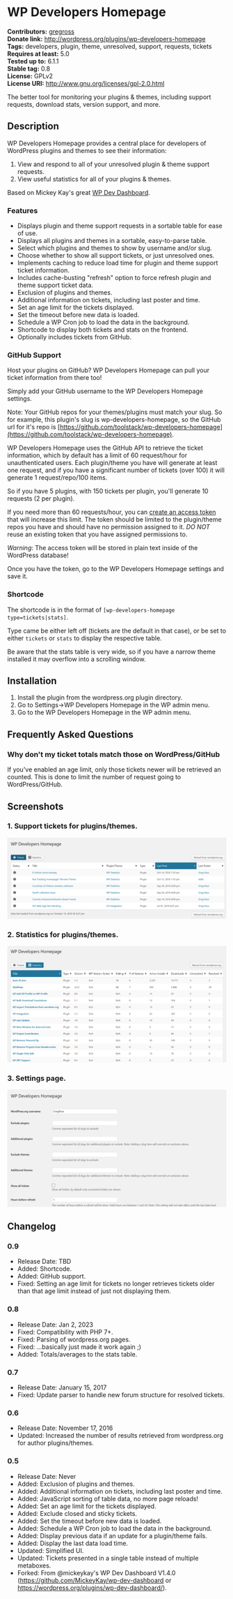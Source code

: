 # WP Developers Homepage #
**Contributors:** [gregross](https://profiles.wordpress.org/gregross/)  
**Donate link:** http://wordpress.org/plugins/wp-developers-homepage  
**Tags:** developers, plugin, theme, unresolved, support, requests, tickets  
**Requires at least:** 5.0  
**Tested up to:** 6.1.1  
**Stable tag:** 0.8  
**License:** GPLv2  
**License URI:** http://www.gnu.org/licenses/gpl-2.0.html  

The better tool for monitoring your plugins & themes, including support requests, download stats, version support, and more.

## Description ##

WP Developers Homepage provides a central place for developers of WordPress plugins and themes to see their information:

1. View and respond to all of your unresolved plugin & theme support requests.
2. View useful statistics for all of your plugins & themes.

Based on Mickey Kay's great [WP Dev Dashboard](https://wordpress.org/plugins/wp-dev-dashboard/).

### Features ###
* Displays plugin and theme support requests in a sortable table for ease of use.
* Displays all plugins and themes in a sortable, easy-to-parse table.
* Select which plugins and themes to show by username and/or slug.
* Choose whether to show all support tickets, or just unresolved ones.
* Implements caching to reduce load time for plugin and theme support ticket information.
* Includes cache-busting "refresh" option to force refresh plugin and theme support ticket data.
* Exclusion of plugins and themes.
* Additional information on tickets, including last poster and time.
* Set an age limit for the tickets displayed.
* Set the timeout before new data is loaded.
* Schedule a WP Cron job to load the data in the background.
* Shortcode to display both tickets and stats on the frontend.
* Optionally includes tickets from GitHub.

### GitHub Support ###

Host your plugins on GitHub?  WP Developers Homepage can pull your ticket information from there too!

Simply add your GitHub username to the WP Developers Homepage settings.

Note: Your GitHub repos for your themes/plugins must match your slug.  So for example, this plugin's slug is wp-developers-homepage, so the GitHub url for it's repo is [https://github.com/toolstack/wp-developers-homepage](https://github.com/toolstack/wp-developers-homepage).

WP Developers Homepage uses the GitHub API to retrieve the ticket information, which by default has a limit of 60 request/hour for unauthenticated users.  Each plugin/theme you have will generate at least one request, and if you have a significant number of tickets (over 100) it will generate 1 request/repo/100 items.

So if you have 5 plugins, with 150 tickets per plugin, you'll generate 10 requests (2 per plugin).

If you need more than 60 requests/hour, you can [create an access token](https://github.com/settings/tokens/?type=beta) that will increase this limit.  The token should be limited to the plugin/theme repos you have and should have no permission assigned to it.  *DO NOT* reuse an existing token that you have assigned permissions to.

*Warning*: The access token will be stored in plain text inside of the WordPress database!

Once you have the token, go to the WP Developers Homepage settings and save it.

### Shortcode ###

The shortcode is in the format of `[wp-developers-homepage type=tickets|stats]`.

Type came be either left off (tickets are the default in that case), or be set to either `tickets` or `stats` to display the respective table.

Be aware that the stats table is very wide, so if you have a narrow theme installed it may overflow into a scrolling window.

## Installation ##

1. Install the plugin from the wordpress.org plugin directory.
2. Go to Settings->WP Developers Homepage in the WP admin menu.
3. Go to the WP Developers Homepage in the WP admin menu.

## Frequently Asked Questions ##

### Why don't my ticket totals match those on WordPress/GitHub ###

If you've enabled an age limit, only those tickets newer will be retrieved an counted.  This is done to limit the number of request going to WordPress/GitHub.

## Screenshots ##

### 1. Support tickets for plugins/themes. ###
![Support tickets for plugins/themes.](assets/screenshot-1.png)

### 2. Statistics for plugins/themes. ###
![Statistics for plugins/themes.](assets/screenshot-2.png)

### 3. Settings page. ###
![Settings page.](assets/screenshot-3.png)


## Changelog ##
### 0.9 ###
* Release Date: TBD
* Added: Shortcode.
* Added: GitHub support.
* Fixed: Setting an age limit for tickets no longer retrieves tickets older than that age limit instead of just not displaying them.

### 0.8 ###
* Release Date: Jan 2, 2023
* Fixed: Compatibility with PHP 7+.
* Fixed: Parsing of wordpress.org pages.
* Fixed: ...basically just made it work again ;)
* Added: Totals/averages to the stats table.

### 0.7 ###
* Release Date: January 15, 2017
* Fixed: Update parser to handle new forum structure for resolved tickets.

### 0.6 ###
* Release Date: November 17, 2016
* Updated: Increased the number of results retrieved from wordpress.org for author plugins/themes.

### 0.5 ###
* Release Date: Never
* Added: Exclusion of plugins and themes.
* Added: Additional information on tickets, including last poster and time.
* Added: JavaScript sorting of table data, no more page reloads!
* Added: Set an age limit for the tickets displayed.
* Added: Exclude closed and sticky tickets.
* Added: Set the timeout before new data is loaded.
* Added: Schedule a WP Cron job to load the data in the background.
* Added: Display previous data if an update for a plugin/theme fails.
* Added: Display the last data load time.
* Updated: Simplified UI.
* Updated: Tickets presented in a single table instead of multiple metaboxes.
* Forked: From @mickeykay's WP Dev Dashboard V1.4.0 (https://github.com/MickeyKay/wp-dev-dashboard or https://wordpress.org/plugins/wp-dev-dashboard/).

